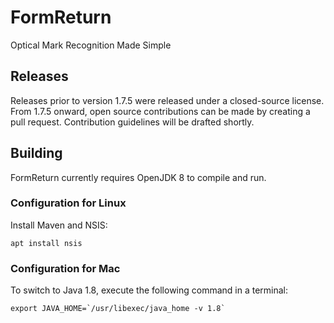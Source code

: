 # FormReturn
Optical Mark Recognition Made Simple

## Releases
Releases prior to version 1.7.5 were released under a closed-source license. From 1.7.5 onward, open source contributions can be made by creating a pull request. Contribution guidelines will be drafted shortly.

## Building

FormReturn currently requires OpenJDK 8 to compile and run.

### Configuration for Linux
Install Maven and NSIS:
```
apt install nsis
```

### Configuration for Mac

To switch to Java 1.8, execute the following command in a terminal:
```
export JAVA_HOME=`/usr/libexec/java_home -v 1.8`
```
